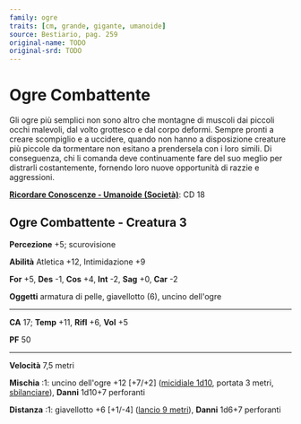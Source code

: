 ```yaml
---
family: ogre
traits: [cm, grande, gigante, umanoide]
source: Bestiario, pag. 259
original-name: TODO
original-srd: TODO
---
```


# Ogre Combattente

Gli ogre più semplici non sono altro che montagne di muscoli dai piccoli occhi
malevoli, dal volto grottesco e dal corpo deformi. Sempre pronti a creare
scompiglio e a uccidere, quando non hanno a disposizione creature più piccole da
tormentare non esitano a prendersela con i loro simili. Di conseguenza, chi li
comanda deve continuamente fare del suo meglio per distrarli costantemente,
fornendo loro nuove opportunità di razzie e aggressioni.

**[Ricordare Conoscenze - Umanoide (Società)](/azioni/ricordare-conoscenze)**:
CD 18

## Ogre Combattente - Creatura 3

**Percezione** +5; scurovisione

**Abilità** Atletica +12, Intimidazione +9

**For** +5, **Des** -1, **Cos** +4, **Int** -2, **Sag** +0, **Car** -2

**Oggetti** armatura di pelle, giavellotto (6), uncino dell'ogre

---

**CA** 17; **Temp** +11, **Rifl** +6, **Vol** +5

**PF** 50

---

**Velocità** 7,5 metri

**Mischia** :1: uncino dell'ogre +12 \[+7/+2]
([micidiale 1d10](/tratti/micidiale), portata 3 metri,
[sbilanciare](/tratti/sbilanciare)), **Danni** 1d10+7 perforanti

**Distanza** :1: giavellotto +6 \[+1/-4] ([lancio 9 metri](/tratti/lancio)),
**Danni** 1d6+7 perforanti
